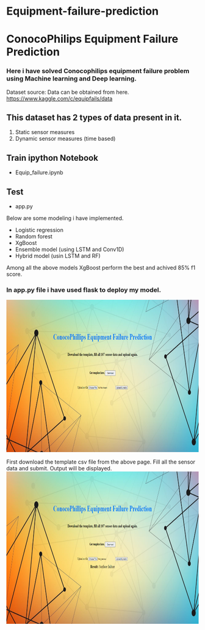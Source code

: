 # Equipment-failure-prediction
# ConocoPhilips Equipment Failure Prediction

### Here i have solved Conocophilips equipment failure problem using Machine learning and Deep learning.

Dataset source: Data can be obtained from here. 
https://www.kaggle.com/c/equipfails/data

## This dataset has 2 types of data present in it. 
1. Static sensor measures
2. Dynamic sensor measures (time based)

## Train ipython Notebook
  - Equip_failure.ipynb

## Test 
  - app.py

Below are some modeling i have implemented.
  - Logistic regression
  - Random forest
  - XgBoost
  - Ensemble model (using LSTM and Conv1D)
  - Hybrid model (usin LSTM and RF)
  
Among all the above models XgBoost perform the best and achived 85% f1 score.

### In app.py file i have used flask to deploy my model.
<img src='https://github.com/Swarupbarua/Equipment-failure-prediction/blob/master/web.PNG?raw=true' width="800" height="400" />

First download the template csv file from the above page. Fill all the sensor data and submit. Output will be displayed.
<img src='https://github.com/Swarupbarua/Equipment-failure-prediction/blob/master/result.PNG?raw=true' width="800" height="400" />
